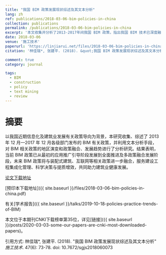 ```yaml
---
title: "我国 BIM 政策发展现状综述及其文本分析"
lang: zh
ref: publications/2018-03-06-bim-policies-in-china
collection: publications
permalink: /publications/2018-03-06-bim-policies-in-china
excerpt: '本文收集并分析了2013-2017年间我国 BIM 政策，指出我国 BIM 技术已深度融入行业发展'
date: 2018-03-06
venue: '施工技术'
paperurl: 'https://linjiarui.net/files/2018-03-06-bim-policies-in-china.pdf'
citation: '林佳瑞*, 张建平. (2018). &quot;我国 BIM 政策发展现状综述及其文本分析&quot; <i>施工技术</i>. 47(6): 73-78. doi: 10.7672/sgjs2018060073'

comment: true
category: journal

tags: 
  - BIM
  - construction
  - policy
  - text mining
  - review
---
```



摘要
====

以我国近期信息化及建筑业发展有关政策导向为背景，本研究收集、综述了 2013 年 12 月—2017 年 12 月各级部门发布的 BIM 有关政策，并利用文本分析手段，对 BIM 相关政策的地区演变和政策融合、发展趋势进行了分析研究。结果表明，当前 BIM 政策已从最初的应用推广引导阶段发展到全面推进及多政策融合发展阶段，未来 BIM 政策将与装配式建筑、互联网等相关政策进一步融合，服务建设工程集成化管理、科学决策与提质增效，共同助力建筑业健康发展。

[论文下载地址](http://kns.cnki.net/KCMS/detail/detail.aspx?dbcode=CJFQ&dbname=CJFDLAST2018&filename=SGJS201806012&v=MDcxNDFpckJmYkc0SDluTXFZOUVab1I4ZVgxTHV4WVM3RGgxVDNxVHJXTTFGckNVUkxPZmIrVnVGeW5tVXI3S04=)

[预印本下载地址]({{ site.baseurl }}/files/2018-03-06-bim-policies-in-china.pdf)

有关[学术报告]({{ site.baseurl }}/talks/2019-10-18-policies-practice-trends-of-BIM)

本文位于本期刊CNKI下载榜单第35位，详见[链接]({{ site.baseurl }}/posts/2020-03-03-some-our-papers-are-cnki-most-downloaded-papers)。

引用方式: 林佳瑞*, 张建平. (2018). &quot;我国 BIM 政策发展现状综述及其文本分析&quot; <i>施工技术</i>. 47(6): 73-78. doi: 10.7672/sgjs2018060073